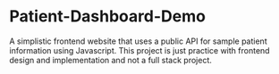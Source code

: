 # Patient-Dashboard-Demo
A simplistic frontend website that uses a public API for sample patient information using Javascript. This project is just practice with frontend design and implementation and not a full stack project.

